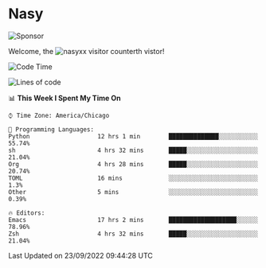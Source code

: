 # Nasy

<!--
<p align="center">
<img height="200" src="https://github-readme-stats.vercel.app/api?username=nasyxx&count_private=true&show_icons=true&theme=dracula&include_all_commits=true"/>
<img height="200" src="https://github-readme-stats.vercel.app/api/top-langs/?username=nasyxx&theme=dracula&hide=html,jupyter+notebook&count_private=true&show_icons=true"/>
</p>

  
----------------
-->

![Sponsor](https://img.shields.io/static/v1.svg?label=Sponsor&message=%E2%9D%A4&logo=GitHub&style=flat&color=pink)
 
Welcome, the ![nasyxx visitor counter](https://count.getloli.com/get/@nasyxx?theme=rule34)th vistor!
 
<!--START_SECTION:waka-->
![Code Time](http://img.shields.io/badge/Code%20Time-2%2C654%20hrs%2022%20mins-blue)

![Lines of code](https://img.shields.io/badge/From%20Hello%20World%20I%27ve%20Written-5%20Million%20lines%20of%20code-blue)

📊 **This Week I Spent My Time On** 

```text
⌚︎ Time Zone: America/Chicago

💬 Programming Languages: 
Python                   12 hrs 1 min        ██████████████░░░░░░░░░░░   55.74% 
sh                       4 hrs 32 mins       █████░░░░░░░░░░░░░░░░░░░░   21.04% 
Org                      4 hrs 28 mins       █████░░░░░░░░░░░░░░░░░░░░   20.74% 
TOML                     16 mins             ░░░░░░░░░░░░░░░░░░░░░░░░░   1.3% 
Other                    5 mins              ░░░░░░░░░░░░░░░░░░░░░░░░░   0.39%

🔥 Editors: 
Emacs                    17 hrs 2 mins       ███████████████████░░░░░░   78.96% 
Zsh                      4 hrs 32 mins       █████░░░░░░░░░░░░░░░░░░░░   21.04%

```


 Last Updated on 23/09/2022 09:44:28 UTC
<!--END_SECTION:waka-->

<!-- ![visitors](https://visitor-badge.laobi.icu/badge?page_id=nasyxx.nasyxx) -->
